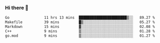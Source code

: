 ### Hi there 👋

<!--
**yeya24/yeya24** is a ✨ _special_ ✨ repository because its `README.md` (this file) appears on your GitHub profile.

Here are some ideas to get you started:

- 🔭 I’m currently working on ...
- 🌱 I’m currently learning ...
- 👯 I’m looking to collaborate on ...
- 🤔 I’m looking for help with ...
- 💬 Ask me about ...
- 📫 How to reach me: ...
- 😄 Pronouns: ...
- ⚡ Fun fact: ...
-->

<!--START_SECTION:waka-->

```txt
Go                11 hrs 13 mins  ██████████████████████▒░░   89.27 %
Makefile          39 mins         █▒░░░░░░░░░░░░░░░░░░░░░░░   05.27 %
Markdown          15 mins         ▓░░░░░░░░░░░░░░░░░░░░░░░░   02.08 %
C++               9 mins          ▒░░░░░░░░░░░░░░░░░░░░░░░░   01.28 %
go.mod            9 mins          ▒░░░░░░░░░░░░░░░░░░░░░░░░   01.27 %
```

<!--END_SECTION:waka-->
